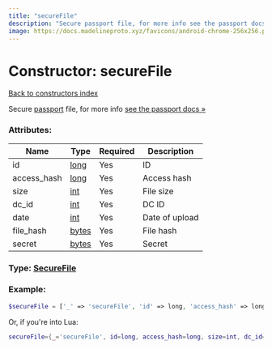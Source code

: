 ```yaml
---
title: "secureFile"
description: "Secure passport file, for more info see the passport docs »"
image: https://docs.madelineproto.xyz/favicons/android-chrome-256x256.png
---
```

# Constructor: secureFile  
[Back to constructors index](index.md)



Secure [passport](https://core.telegram.org/passport) file, for more info [see the passport docs »](https://core.telegram.org/passport/encryption#inputsecurefile)

### Attributes:

| Name     |    Type       | Required | Description |
|----------|---------------|----------|-------------|
|id|[long](../types/long.md) | Yes|ID|
|access\_hash|[long](../types/long.md) | Yes|Access hash|
|size|[int](../types/int.md) | Yes|File size|
|dc\_id|[int](../types/int.md) | Yes|DC ID|
|date|[int](../types/int.md) | Yes|Date of upload|
|file\_hash|[bytes](../types/bytes.md) | Yes|File hash|
|secret|[bytes](../types/bytes.md) | Yes|Secret|



### Type: [SecureFile](../types/SecureFile.md)


### Example:

```php
$secureFile = ['_' => 'secureFile', 'id' => long, 'access_hash' => long, 'size' => int, 'dc_id' => int, 'date' => int, 'file_hash' => 'bytes', 'secret' => 'bytes'];
```  


Or, if you're into Lua:

```lua
secureFile={_='secureFile', id=long, access_hash=long, size=int, dc_id=int, date=int, file_hash='bytes', secret='bytes'}

```


